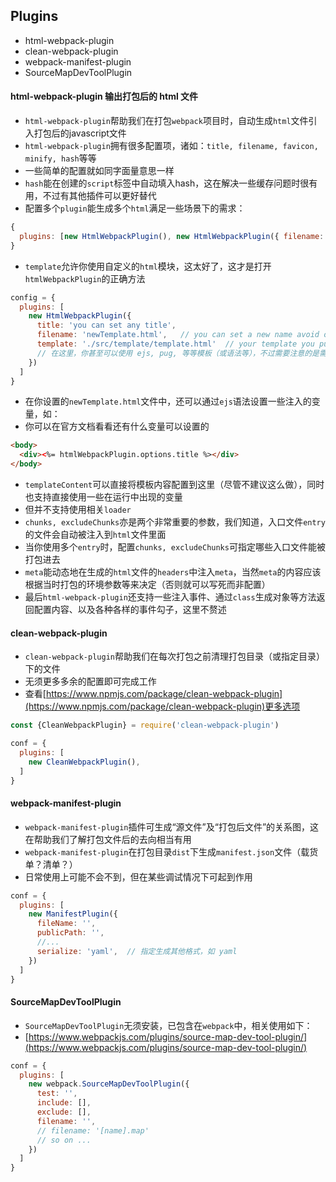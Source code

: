 ## Plugins

* html-webpack-plugin
* clean-webpack-plugin
* webpack-manifest-plugin
* SourceMapDevToolPlugin

#### html-webpack-plugin 输出打包后的 html 文件

* `html-webpack-plugin`帮助我们在打包`webpack`项目时，自动生成`html`文件引入打包后的javascript文件
* `html-webpack-plugin`拥有很多配置项，诸如：`title, filename, favicon, minify, hash`等等
* 一些简单的配置就如同字面量意思一样
* `hash`能在创建的`script`标签中自动填入hash，这在解决一些缓存问题时很有用，不过有其他插件可以更好替代
* 配置多个`plugin`能生成多个`html`满足一些场景下的需求：

```js
{
  plugins: [new HtmlWebpackPlugin(), new HtmlWebpackPlugin({ filename: 'other.html'})]
}
```

* `template`允许你使用自定义的`html`模块，这太好了，这才是打开`htmlWebpackPlugin`的正确方法

```js
config = {
  plugins: [
    new HtmlWebpackPlugin({
      title: 'you can set any title',
      filename: 'newTemplate.html',   // you can set a new name avoid of the same of 'index.html
      template: './src/template/template.html'  // your template you put it 
      // 在这里，你甚至可以使用 ejs, pug, 等等模板（或语法等），不过需要注意的是需要加载相关的loader（详见文档）
    })
  ]
}
```

* 在你设置的`newTemplate.html`文件中，还可以通过`ejs`语法设置一些注入的变量，如：
* 你可以在官方文档看看还有什么变量可以设置的

```html
<body>
  <div><%= htmlWebpackPlugin.options.title %></div>
</body>
```

* `templateContent`可以直接将模板内容配置到这里（尽管不建议这么做），同时也支持直接使用一些在运行中出现的变量
* 但并不支持使用相关`loader`
* `chunks, excludeChunks`亦是两个非常重要的参数，我们知道，入口文件`entry`的文件会自动被注入到`html`文件里面
* 当你使用多个`entry`时，配置`chunks, excludeChunks`可指定哪些入口文件能被打包进去
* `meta`能动态地在生成的`html`文件的`headers`中注入`meta`，当然`meta`的内容应该根据当时打包的环境参数等来决定（否则就可以写死而非配置）
* 最后`html-webpack-plugin`还支持一些注入事件、通过`class`生成对象等方法返回配置内容、以及各种各样的事件勾子，这里不赘述

#### clean-webpack-plugin

* `clean-webpack-plugin`帮助我们在每次打包之前清理打包目录（或指定目录）下的文件
* 无须更多多余的配置即可完成工作
* 查看[https://www.npmjs.com/package/clean-webpack-plugin](https://www.npmjs.com/package/clean-webpack-plugin)更多选项

```js
const {CleanWebpackPlugin} = require('clean-webpack-plugin')

conf = {
  plugins: [
    new CleanWebpackPlugin(),
  ]
}
```


#### webpack-manifest-plugin

* `webpack-manifest-plugin`插件可生成“源文件”及“打包后文件”的关系图，这在帮助我们了解打包文件后的去向相当有用
* `webpack-manifest-plugin`在打包目录`dist`下生成`manifest.json`文件（载货单？清单？）
* 日常使用上可能不会不到，但在某些调试情况下可起到作用

```js
conf = {
  plugins: [
    new ManifestPlugin({
      fileName: '',
      publicPath: '',
      //...
      serialize: 'yaml',  // 指定生成其他格式，如 yaml
    })
  ]
}
```


#### SourceMapDevToolPlugin

* `SourceMapDevToolPlugin`无须安装，已包含在`webpack`中，相关使用如下：
* [https://www.webpackjs.com/plugins/source-map-dev-tool-plugin/](https://www.webpackjs.com/plugins/source-map-dev-tool-plugin/)

```js
conf = {
  plugins: [
    new webpack.SourceMapDevToolPlugin({
      test: '',
      include: [],
      exclude: [],
      filename: '', 
      // filename: '[name].map'
      // so on ...
    })
  ]
}
```